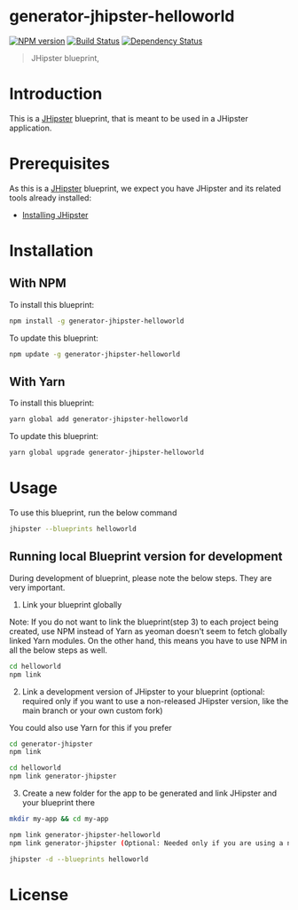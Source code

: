 # generator-jhipster-helloworld
[![NPM version][npm-image]][npm-url] [![Build Status][travis-image]][travis-url] [![Dependency Status][daviddm-image]][daviddm-url]
> JHipster blueprint, 

# Introduction

This is a [JHipster](https://www.jhipster.tech/) blueprint, that is meant to be used in a JHipster application.

# Prerequisites

As this is a [JHipster](https://www.jhipster.tech/) blueprint, we expect you have JHipster and its related tools already installed:

- [Installing JHipster](https://www.jhipster.tech/installation/)

# Installation

## With NPM

To install this blueprint:

```bash
npm install -g generator-jhipster-helloworld
```

To update this blueprint:

```bash
npm update -g generator-jhipster-helloworld
```

## With Yarn

To install this blueprint:

```bash
yarn global add generator-jhipster-helloworld
```

To update this blueprint:

```bash
yarn global upgrade generator-jhipster-helloworld
```

# Usage

To use this blueprint, run the below command

```bash
jhipster --blueprints helloworld
```


## Running local Blueprint version for development

During development of blueprint, please note the below steps. They are very important.

1. Link your blueprint globally 

Note: If you do not want to link the blueprint(step 3) to each project being created, use NPM instead of Yarn as yeoman doesn't seem to fetch globally linked Yarn modules. On the other hand, this means you have to use NPM in all the below steps as well.

```bash
cd helloworld
npm link
```

2. Link a development version of JHipster to your blueprint (optional: required only if you want to use a non-released JHipster version, like the main branch or your own custom fork)

You could also use Yarn for this if you prefer

```bash
cd generator-jhipster
npm link

cd helloworld
npm link generator-jhipster
```

3. Create a new folder for the app to be generated and link JHipster and your blueprint there

```bash
mkdir my-app && cd my-app

npm link generator-jhipster-helloworld
npm link generator-jhipster (Optional: Needed only if you are using a non-released JHipster version)

jhipster -d --blueprints helloworld

```

# License



[npm-image]: https://img.shields.io/npm/v/generator-jhipster-helloworld.svg
[npm-url]: https://npmjs.org/package/generator-jhipster-helloworld
[travis-image]: https://travis-ci.org/aksth/generator-jhipster-helloworld.svg?branch=main
[travis-url]: https://travis-ci.org/aksth/generator-jhipster-helloworld
[daviddm-image]: https://david-dm.org/aksth/generator-jhipster-helloworld.svg?theme=shields.io
[daviddm-url]: https://david-dm.org/aksth/generator-jhipster-helloworld
